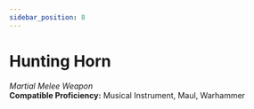 ```yaml
---
sidebar_position: 8
---
```


# Hunting Horn

*Martial Melee Weapon*  
**Compatible Proficiency:** Musical Instrument, Maul, Warhammer